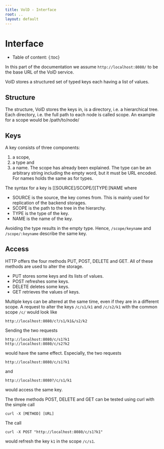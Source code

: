 ```yaml
---
title: VolD - Interface
root: ..
layout: default
---
```



Interface
=========

* Table of content:
{:toc}

In this part of the documentation we assume `http://localhost:8080/` to be the base URL of the VolD service.

VolD stores a structured set of typed keys each having a list of values.

Structure
---------

The structure, VolD stores the keys in, is a directory, i.e. a hierarchical tree.
Each directory, i.e. the full path to each node is called scope.
An example for a scope would be
    /path/to/node/

Keys
----

A key consists of three components:
1. a scope,
2. a type and
3. a name.
The scope has already been explained.
The type can be an arbitrary string including the empty word, but it must be URL encoded.
For names holds the same as for types.

The syntax for a key is
    [[SOURCE]/SCOPE/][TYPE:]NAME
where
* SOURCE is the source, the key comes from. This is mainly used for replication of the backend storages.
* SCOPE is the path to the tree in the hierarchy.
* TYPE is the type of the key.
* NAME is the name of the key.

Avoiding the type results in the empty type.
Hence, `/scope/keyname` and `/scope/:keyname` describe the same key.

Access
------

HTTP offers the four methods PUT, POST, DELETE and GET.
All of these methods are used to alter the storage.
* PUT stores some keys and its lists of values.
* POST refreshes some keys.
* DELETE deletes some keys.
* GET retrieves the values of keys.

Multiple keys can be altered at the same time, even if they are in a different scope.
A request to alter the keys `/c/s1/k1` and `/c/s2/k1` with the common scope `/c/` would look like

    http://localhost:8080/c?/s1/k1&/s2/k2

Sending the two requests

    http://localhost:8080/c/s1?k1
    http://localhost:8080/c/s2?k2

would have the same effect.
Especially, the two requests

    http://localhost:8080/c/s1?k1

and

    http://localhost:8080?/c/s1/k1

would access the same key.

The three methods POST, DELETE and GET can be tested using curl with the simple call

    curl -X [METHOD] [URL]

The call

    curl -X POST "http://localhost:8080/c/s1?k1"

would refresh the key `k1` in the scope `/c/s1`.
